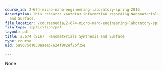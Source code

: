 ```yaml
---
course_id: 2-674-micro-nano-engineering-laboratory-spring-2016
description: This resource contains information regarding Nanomaterials Synthesis
  and Surface.
file_location: /coursemedia/2-674-micro-nano-engineering-laboratory-spring-2016/5a9675da058aaeab7e24f902ef2bf35e_MIT2_674S16_Lec7Nano.pdf
file_type: application/pdf
layout: pdf
title: 2.674 (S16)  Nanomaterials Synthesis and Surface
type: course
uid: 5a9675da058aaeab7e24f902ef2bf35e

---
```

None